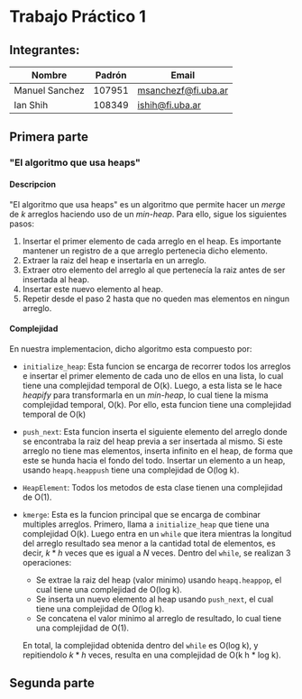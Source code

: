 # Trabajo Práctico 1

## Integrantes:

| Nombre         | Padrón | Email               |
| -------------- | ------ | ------------------- |
| Manuel Sanchez | 107951 | msanchezf@fi.uba.ar |
| Ian Shih       | 108349 | ishih@fi.uba.ar     |

## Primera parte

### "El algoritmo que usa heaps"

#### Descripcion

"El algoritmo que usa heaps" es un algoritmo que permite hacer un _merge_ de $k$ arreglos haciendo uso de un _min-heap_. Para ello, sigue los siguientes pasos:

1. Insertar el primer elemento de cada arreglo en el heap. Es importante mantener un registro de a que arreglo pertenecia dicho elemento.
2. Extraer la raiz del heap e insertarla en un arreglo.
3. Extraer otro elemento del arreglo al que pertenecía la raiz antes de ser insertada al heap.
4. Insertar este nuevo elemento al heap.
5. Repetir desde el paso 2 hasta que no queden mas elementos en ningun arreglo.

#### Complejidad

En nuestra implementacion, dicho algoritmo esta compuesto por:

- `initialize_heap`: Esta funcion se encarga de recorrer todos los arreglos e insertar el primer elemento de cada uno de ellos en una lista, lo cual tiene una complejidad temporal de O(k). Luego, a esta lista se le hace _heapify_ para transformarla en un _min-heap_, lo cual tiene la misma complejidad temporal, O(k). Por ello, esta funcion tiene una complejidad temporal de O(k)
- `push_next`: Esta funcion inserta el siguiente elemento del arreglo donde se encontraba la raiz del heap previa a ser insertada al mismo. Si este arreglo no tiene mas elementos, inserta infinito en el heap, de forma que este se hunda hacia el fondo del todo. Insertar un elemento a un heap, usando `heapq.heappush` tiene una complejidad de O(log k).
- `HeapElement`: Todos los metodos de esta clase tienen una complejidad de O(1).
- `kmerge`: Esta es la funcion principal que se encarga de combinar multiples arreglos. Primero, llama a `initialize_heap` que tiene una complejidad O(k). Luego entra en un `while` que itera mientras la longitud del arreglo resultado sea menor a la cantidad total de elementos, es decir, $k*h$ veces que es igual a $N$ veces. Dentro del `while`, se realizan 3 operaciones:

  - Se extrae la raiz del heap (valor minimo) usando `heapq.heappop`, el cual tiene una complejidad de O(log k).
  - Se inserta un nuevo elemento al heap usando `push_next`, el cual tiene una complejidad de O(log k).
  - Se concatena el valor minimo al arreglo de resultado, lo cual tiene una complejidad de O(1).

  En total, la complejidad obtenida dentro del `while` es O(log k), y repitiendolo $k*h$ veces, resulta en una complejidad de O(k h \* log k).

## Segunda parte
